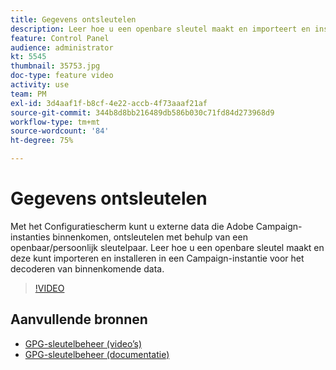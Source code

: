 ```yaml
---
title: Gegevens ontsleutelen
description: Leer hoe u een openbare sleutel maakt en importeert en installeert op een Campagne-instantie voor het decoderen van gegevens.
feature: Control Panel
audience: administrator
kt: 5545
thumbnail: 35753.jpg
doc-type: feature video
activity: use
team: PM
exl-id: 3d4aaf1f-b8cf-4e22-accb-4f73aaaf21af
source-git-commit: 344b8d8bb216489db586b030c71fd84d273968d9
workflow-type: tm+mt
source-wordcount: '84'
ht-degree: 75%

---
```


# Gegevens ontsleutelen

Met het Configuratiescherm kunt u externe data die Adobe Campaign-instanties binnenkomen, ontsleutelen met behulp van een openbaar/persoonlijk sleutelpaar.
Leer hoe u een openbare sleutel maakt en deze kunt importeren en installeren in een Campaign-instantie voor het decoderen van binnenkomende data.

>[!VIDEO](https://video.tv.adobe.com/v/35753?quality=12)

## Aanvullende bronnen

* [GPG-sleutelbeheer (video’s)](./gpg-key-management-overview.md)
* [GPG-sleutelbeheer (documentatie)](https://experienceleague.adobe.com/docs/control-panel/using/instances-settings/gpg-keys-management.html?lang=nl)
